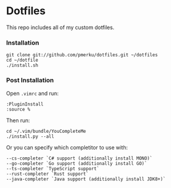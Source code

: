 # Dotfiles

This repo includes all of my custom dotfiles.

### Installation

```
git clone git://github.com/pmerku/dotfiles.git ~/dotfiles
cd ~/dotfile
./install.sh
```

### Post Installation

Open `.vimrc` and run:

```
:PluginInstall
:source %
```

Then run:

```
cd ~/.vim/bundle/YouCompleteMe
./install.py --all
```

Or you can specify which completitor to use with:
```
--cs-completer `C# support (additionally install MONO)`
--go-completer `Go support (additionally install GO)`
--ts-completer `TypeScript support`
--rust-completer `Rust support`
--java-completer `Java support (additionally install JDK8+)`
```

